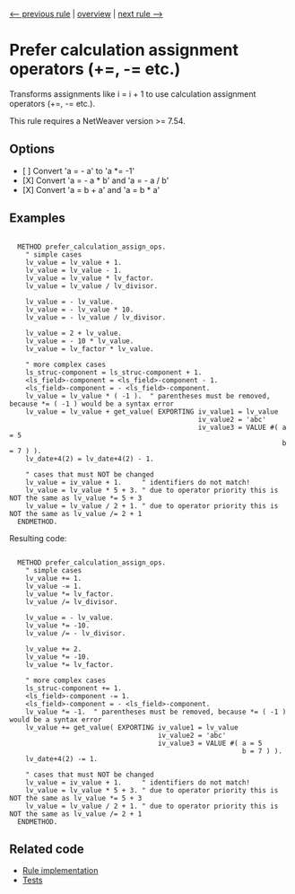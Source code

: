 [<-- previous rule](EqualsSignChainRule.md) | [overview](../rules.md) | [next rule -->](ComparisonOperatorRule.md)

# Prefer calculation assignment operators \(\+=, -= etc.\)

Transforms assignments like i = i \+ 1 to use calculation assignment operators \(\+=, -= etc.\).

This rule requires a NetWeaver version >= 7.54.

## Options

* \[ \] Convert 'a = - a' to 'a \*= -1'
* \[X\] Convert 'a = - a \* b' and 'a = - a / b'
* \[X\] Convert 'a = b \+ a' and 'a = b \* a'

## Examples


```ABAP

  METHOD prefer_calculation_assign_ops.
    " simple cases
    lv_value = lv_value + 1.
    lv_value = lv_value - 1.
    lv_value = lv_value * lv_factor.
    lv_value = lv_value / lv_divisor.

    lv_value = - lv_value.
    lv_value = - lv_value * 10.
    lv_value = - lv_value / lv_divisor.

    lv_value = 2 + lv_value.
    lv_value = - 10 * lv_value.
    lv_value = lv_factor * lv_value.

    " more complex cases
    ls_struc-component = ls_struc-component + 1.
    <ls_field>-component = <ls_field>-component - 1.
    <ls_field>-component = - <ls_field>-component.
    lv_value = lv_value * ( -1 ).  " parentheses must be removed, because *= ( -1 ) would be a syntax error
    lv_value = lv_value + get_value( EXPORTING iv_value1 = lv_value 
                                               iv_value2 = 'abc'    
                                               iv_value3 = VALUE #( a = 5
                                                                    b = 7 ) ). 
    lv_date+4(2) = lv_date+4(2) - 1.

    " cases that must NOT be changed
    lv_value = iv_value + 1.     " identifiers do not match!
    lv_value = lv_value * 5 + 3. " due to operator priority this is NOT the same as lv_value *= 5 + 3
    lv_value = lv_value / 2 + 1. " due to operator priority this is NOT the same as lv_value /= 2 + 1
  ENDMETHOD.
```

Resulting code:

```ABAP

  METHOD prefer_calculation_assign_ops.
    " simple cases
    lv_value += 1.
    lv_value -= 1.
    lv_value *= lv_factor.
    lv_value /= lv_divisor.

    lv_value = - lv_value.
    lv_value *= -10.
    lv_value /= - lv_divisor.

    lv_value += 2.
    lv_value *= -10.
    lv_value *= lv_factor.

    " more complex cases
    ls_struc-component += 1.
    <ls_field>-component -= 1.
    <ls_field>-component = - <ls_field>-component.
    lv_value *= -1.  " parentheses must be removed, because *= ( -1 ) would be a syntax error
    lv_value += get_value( EXPORTING iv_value1 = lv_value
                                     iv_value2 = 'abc'
                                     iv_value3 = VALUE #( a = 5
                                                          b = 7 ) ).
    lv_date+4(2) -= 1.

    " cases that must NOT be changed
    lv_value = iv_value + 1.     " identifiers do not match!
    lv_value = lv_value * 5 + 3. " due to operator priority this is NOT the same as lv_value *= 5 + 3
    lv_value = lv_value / 2 + 1. " due to operator priority this is NOT the same as lv_value /= 2 + 1
  ENDMETHOD.
```

## Related code

* [Rule implementation](../../com.sap.adt.abapcleaner/src/com/sap/adt/abapcleaner/rules/syntax/CalculationAssignmentRule.java)
* [Tests](../../test/com.sap.adt.abapcleaner.test/src/com/sap/adt/abapcleaner/rules/syntax/CalculationAssignmentTest.java)

